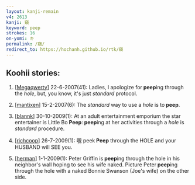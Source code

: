 ```yaml
---
layout: kanji-remain
v4: 2613
kanji: 窺
keyword: peep
strokes: 16
on-yomi: キ
permalink: /窺/
redirect_to: https://hochanh.github.io/rtk/窺
---
```


## Koohii stories: 

1) [<a href="http://kanji.koohii.com/profile/Megaqwerty">Megaqwerty</a>] 22-6-2007(41): Ladies, I apologize for<strong> peep</strong>ing through the <em>hole</em>, but, you know, it&#039;s just <em>standard</em> protocol.

2) [<a href="http://kanji.koohii.com/profile/mantixen">mantixen</a>] 15-2-2007(6): The <em>standard</em> way to use a <em>hole</em> is to<strong> peep</strong>.

3) [<a href="http://kanji.koohii.com/profile/blannk">blannk</a>] 30-10-2009(1): At an adult entertainment emporium the star entertainer is Little Bo<strong> Peep</strong>:<strong> peep</strong>ing at her activities through a <em>hole</em> is <em>standard</em> procedure.

4) [<a href="http://kanji.koohii.com/profile/richcoop">richcoop</a>] 26-7-2009(1): 覗 peek<strong> Peep</strong> through the HOLE and your HUSBAND will SEE you.

5) [<a href="http://kanji.koohii.com/profile/herman">herman</a>] 1-1-2009(1): Peter Griffin is<strong> peep</strong>ing through the hole in his neighbor&#039;s wall hoping to see his wife naked. Picture Peter<strong> peep</strong>ing through the hole with a naked Bonnie Swanson (Joe&#039;s wife) on the other side.


